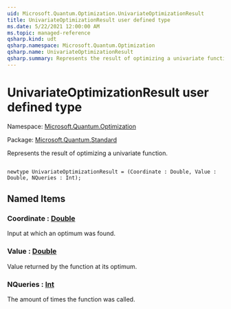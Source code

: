 ```yaml
---
uid: Microsoft.Quantum.Optimization.UnivariateOptimizationResult
title: UnivariateOptimizationResult user defined type
ms.date: 5/22/2021 12:00:00 AM
ms.topic: managed-reference
qsharp.kind: udt
qsharp.namespace: Microsoft.Quantum.Optimization
qsharp.name: UnivariateOptimizationResult
qsharp.summary: Represents the result of optimizing a univariate function.
---
```


# UnivariateOptimizationResult user defined type

Namespace: [Microsoft.Quantum.Optimization](xref:Microsoft.Quantum.Optimization)

Package: [Microsoft.Quantum.Standard](https://nuget.org/packages/Microsoft.Quantum.Standard)


Represents the result of optimizing a univariate function.

```qsharp

newtype UnivariateOptimizationResult = (Coordinate : Double, Value : Double, NQueries : Int);
```



## Named Items

### Coordinate : [Double](xref:microsoft.quantum.qsharp.valueliterals#double-literals)

Input at which an optimum was found.
### Value : [Double](xref:microsoft.quantum.qsharp.valueliterals#double-literals)

Value returned by the function at its optimum.
### NQueries : [Int](xref:microsoft.quantum.qsharp.valueliterals#int-literals)

The amount of times the function was called.